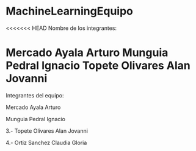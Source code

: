 # MachineLearningEquipo
<<<<<<< HEAD
Nombre de los integrantes:

Mercado Ayala Arturo
Munguia Pedral Ignacio
Topete Olivares Alan Jovanni
=======

Integrantes del equipo:

  Mercado Ayala Arturo

  Munguia Pedral Ignacio

  3.- Topete Olivares Alan Jovanni

  4.- Ortiz Sanchez Claudia Gloria
